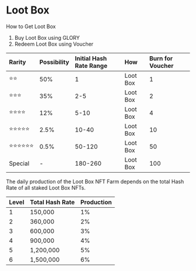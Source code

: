 # Loot Box

How to Get Loot Box

1. Buy Loot Box using GLORY
2. Redeem Loot Box using Voucher



| Rarity | Possibility  | Initial Hash Rate Range | How  | Burn for Voucher |
| :--- | :--- | :--- | :--- | :--- |
| ⭐⭐ | 50% | 1 | Loot Box | 1 |
| ⭐⭐⭐ | 35% | 2-5 | Loot Box | 2 |
| ⭐⭐⭐⭐ | 12% | 5-10 | Loot Box | 4 |
| ⭐⭐⭐⭐⭐ | 2.5% | 10-40 | Loot Box | 10 |
| ⭐⭐⭐⭐⭐⭐ | 0.5% | 50-120 | Loot Box | 50 |
| Special | - | 180-260 | Loot Box | 100 |

The daily production of the Loot Box NFT Farm depends on the total Hash Rate of all staked Loot Box NFTs.

| Level | Total Hash Rate | Production |
| :--- | :--- | :--- |
| 1 | 150,000 | 1% |
| 2 | 360,000 | 2% |
| 3 | 600,000 | 3% |
| 4 | 900,000 | 4% |
| 5 | 1,200,000 | 5% |
| 6 | 1,500,000 | 6% |

